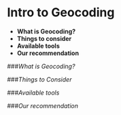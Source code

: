 Intro to Geocoding
=======================


- **What is Geocoding?** 
- **Things to consider**
- **Available tools**
- **Our recommendation** 

###_What is Geocoding?_


###_Things to Consider_


###_Available tools_


###_Our recommendation_
